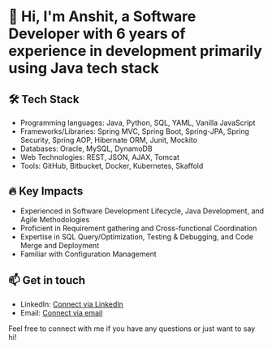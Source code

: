 <h1>👋 Hi, I'm Anshit, a Software Developer with 6 years of experience in development primarily using Java tech stack</h1>

<h2>🛠️ Tech Stack</h2>
<ul>
  <li>Programming languages: Java, Python, SQL, YAML, Vanilla JavaScript</li>
  <li>Frameworks/Libraries: Spring MVC, Spring Boot, Spring-JPA, Spring Security, Spring AOP, Hibernate ORM, Junit, Mockito</li>
  <li>Databases: Oracle, MySQL, DynamoDB</li>
  <li>Web Technologies: REST, JSON, AJAX, Tomcat</li>
  <li>Tools: GitHub, Bitbucket, Docker, Kubernetes, Skaffold</li>
</ul>

<h2>🔥 Key Impacts</h2>
<ul>
  <li>Experienced in Software Development Lifecycle, Java Development, and Agile Methodologies</li>
  <li>Proficient in Requirement gathering and Cross-functional Coordination</li>
  <li>Expertise in SQL Query/Optimization, Testing & Debugging, and Code Merge and Deployment</li>
  <li>Familiar with Configuration Management</li>
</ul>

<h2>📫 Get in touch</h2>
<ul>
  <li>LinkedIn: <a href="https://www.linkedin.com/in/anshitkumarsharma/">Connect via LinkedIn</a></li>
  <li>Email: <a href="mailto:anshitkumarsharma@yahoo.com">Connect via email</a></li>
</ul>

<p>Feel free to connect with me if you have any questions or just want to say hi!</p>





